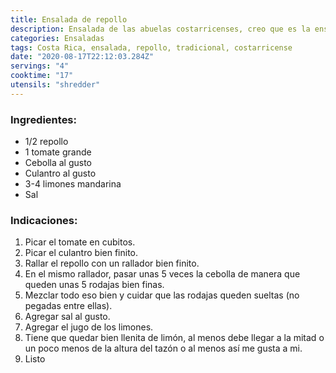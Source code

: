 ```yaml
---
title: Ensalada de repollo
description: Ensalada de las abuelas costarricenses, creo que es la ensalada más vieja que recuerdo entre mis primeros recuerdos de ensalada
categories: Ensaladas
tags: Costa Rica, ensalada, repollo, tradicional, costarricense
date: "2020-08-17T22:12:03.284Z"
servings: "4"
cooktime: "17"
utensils: "shredder"
---
```


### Ingredientes:

- 1/2 repollo
- 1 tomate grande
- Cebolla al gusto
- Culantro al gusto
- 3-4 limones mandarina
- Sal

### Indicaciones:

1. Picar el tomate en cubitos.
2. Picar el culantro bien finito.
3. Rallar el repollo con un rallador bien finito.
4. En el mismo rallador, pasar unas 5 veces la cebolla de manera que queden unas 5 rodajas bien finas.
5. Mezclar todo eso bien y cuidar que las rodajas queden sueltas (no pegadas entre ellas).
6. Agregar sal al gusto.
7. Agregar el jugo de los limones.
8. Tiene que quedar bien llenita de limón, al menos debe llegar a la mitad o un poco menos de la altura del tazón o al menos así me gusta a mi.
9. Listo
